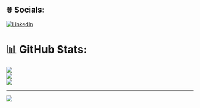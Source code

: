 ## 🌐 Socials:
[![LinkedIn](https://img.shields.io/badge/LinkedIn-%230077B5.svg?logo=linkedin&logoColor=white)](https://linkedin.com/in/husnulnawafil) 

# 📊 GitHub Stats:
![](https://github-readme-stats.vercel.app/api?username=nawafilhusnul&theme=dracula&hide_border=false&include_all_commits=false&count_private=false)<br/>
![](https://github-readme-streak-stats.herokuapp.com/?user=nawafilhusnul&theme=dracula&hide_border=false)<br/>
![](https://github-readme-stats.vercel.app/api/top-langs/?username=nawafilhusnul&theme=dracula&hide_border=false&include_all_commits=false&count_private=false&layout=compact)

---
[![](https://visitcount.itsvg.in/api?id=nawafilhusnul&icon=0&color=0)](https://visitcount.itsvg.in)

<!-- Proudly created with GPRM ( https://gprm.itsvg.in ) -->
